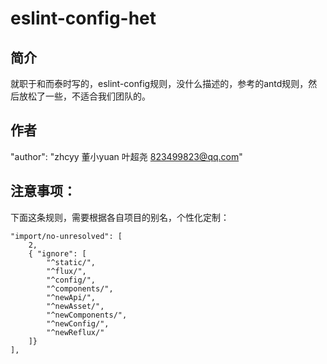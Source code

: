 # eslint-config-het

## 简介 
就职于和而泰时写的，eslint-config规则，没什么描述的，参考的antd规则，然后放松了一些，不适合我们团队的。

## 作者
"author": "zhcyy  董小yuan  叶超尧 <823499823@qq.com>"

## 注意事项：
下面这条规则，需要根据各自项目的别名，个性化定制：  

	"import/no-unresolved": [
		2, 
		{ "ignore": [
			"^static/", 
			"^flux/", 
			"^config/", 
			"^components/", 
			"^newApi/", 
			"^newAsset/", 
			"^newComponents/", 
			"^newConfig/", 
			"^newReflux/"
		]}
	],